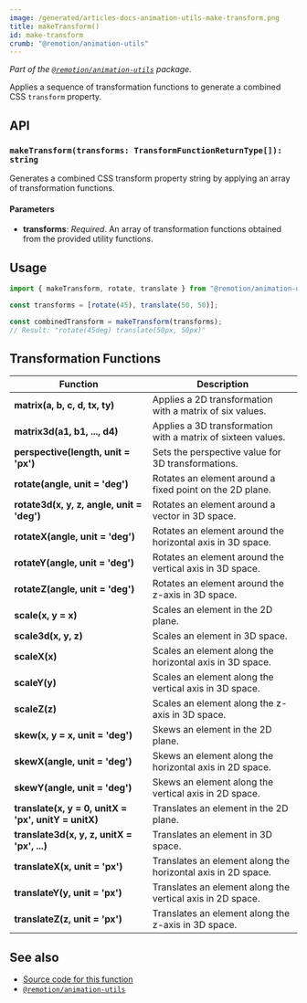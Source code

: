 ```yaml
---
image: /generated/articles-docs-animation-utils-make-transform.png
title: makeTransform()
id: make-transform
crumb: "@remotion/animation-utils"
---
```


_Part of the [`@remotion/animation-utils`](/docs/animation-utils) package._

Applies a sequence of transformation functions to generate a combined CSS `transform` property.

## API

### `makeTransform(transforms: TransformFunctionReturnType[]): string`

Generates a combined CSS transform property string by applying an array of transformation functions.

#### Parameters

- **transforms**: _Required_.
  An array of transformation functions obtained from the provided utility functions.

## Usage

```ts twoslash
import { makeTransform, rotate, translate } from "@remotion/animation-utils";

const transforms = [rotate(45), translate(50, 50)];

const combinedTransform = makeTransform(transforms);
// Result: "rotate(45deg) translate(50px, 50px)"
```

## Transformation Functions

| Function                                             | Description                                                  |
| ---------------------------------------------------- | ------------------------------------------------------------ |
| **matrix(a, b, c, d, tx, ty)**                       | Applies a 2D transformation with a matrix of six values.     |
| **matrix3d(a1, b1, ..., d4)**                        | Applies a 3D transformation with a matrix of sixteen values. |
| **perspective(length, unit = 'px')**                 | Sets the perspective value for 3D transformations.           |
| **rotate(angle, unit = 'deg')**                      | Rotates an element around a fixed point on the 2D plane.     |
| **rotate3d(x, y, z, angle, unit = 'deg')**           | Rotates an element around a vector in 3D space.              |
| **rotateX(angle, unit = 'deg')**                     | Rotates an element around the horizontal axis in 3D space.   |
| **rotateY(angle, unit = 'deg')**                     | Rotates an element around the vertical axis in 3D space.     |
| **rotateZ(angle, unit = 'deg')**                     | Rotates an element around the z-axis in 3D space.            |
| **scale(x, y = x)**                                  | Scales an element in the 2D plane.                           |
| **scale3d(x, y, z)**                                 | Scales an element in 3D space.                               |
| **scaleX(x)**                                        | Scales an element along the horizontal axis in 3D space.     |
| **scaleY(y)**                                        | Scales an element along the vertical axis in 3D space.       |
| **scaleZ(z)**                                        | Scales an element along the z-axis in 3D space.              |
| **skew(x, y = x, unit = 'deg')**                     | Skews an element in the 2D plane.                            |
| **skewX(angle, unit = 'deg')**                       | Skews an element along the horizontal axis in 2D space.      |
| **skewY(angle, unit = 'deg')**                       | Skews an element along the vertical axis in 2D space.        |
| **translate(x, y = 0, unitX = 'px', unitY = unitX)** | Translates an element in the 2D plane.                       |
| **translate3d(x, y, z, unitX = 'px', ...)**          | Translates an element in 3D space.                           |
| **translateX(x, unit = 'px')**                       | Translates an element along the horizontal axis in 2D space. |
| **translateY(y, unit = 'px')**                       | Translates an element along the vertical axis in 2D space.   |
| **translateZ(z, unit = 'px')**                       | Translates an element along the z-axis in 3D space.          |

## See also

- [Source code for this function](https://github.com/remotion-dev/remotion/blob/main/packages/animation-utils/src/transformation-helpers/make-transform/index.ts)
- [`@remotion/animation-utils`](/docs/animation-utils)
